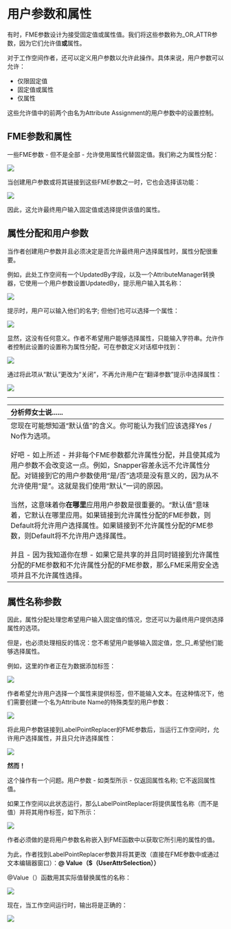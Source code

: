 # 用户参数和属性

有时，FME参数设计为接受固定值或属性值。我们将这些参数称为\_OR\_ATTR参数，因为它们允许值**或**属性。

对于工作空间作者，还可以定义用户参数以允许此操作。具体来说，用户参数可以允许：

* 仅限固定值
* 固定值或属性
* 仅属性

这些允许值中的前两个由名为Attribute Assignment的用户参数中的设置控制。

## FME参数和属性

一些FME参数 - 但不是全部 - 允许使用属性代替固定值。我们称之为属性分配：

[![](../.gitbook/assets/img4.036.orattrparameterintransformer.png)](https://github.com/safesoftware/FMETraining/blob/Desktop-Advanced-2018/DesktopAdvanced4Parameters/Images/Img4.036.ORATTRParameterInTransformer.png)

当创建用户参数或将其链接到这些FME参数之一时，它也会选择该功能：

[![](../.gitbook/assets/img4.037.orattrparameterprompting.png)](https://github.com/safesoftware/FMETraining/blob/Desktop-Advanced-2018/DesktopAdvanced4Parameters/Images/Img4.037.ORATTRParameterPrompting.png)

因此，这允许最终用户输入固定值或选择提供该值的属性。

## 属性分配和用户参数

当作者创建用户参数并且必须决定是否允许最终用户选择属性时，属性分配很重要。

例如，此处工作空间有一个UpdatedBy字段，以及一个AttributeManager转换器，它使用一个用户参数设置UpdatedBy，提示用户输入其名称：

[![](../.gitbook/assets/img4.039.parameterprovidedvalue.png)](https://github.com/safesoftware/FMETraining/blob/Desktop-Advanced-2018/DesktopAdvanced4Parameters/Images/Img4.039.ParameterProvidedValue.png)

提示时，用户可以输入他们的名字; 但他们也可以选择一个属性：

[![](../.gitbook/assets/img4.040.parameterunwantedattrselection.png)](https://github.com/safesoftware/FMETraining/blob/Desktop-Advanced-2018/DesktopAdvanced4Parameters/Images/Img4.040.ParameterUnwantedAttrSelection.png)

显然，这没有任何意义。作者不希望用户能够选择属性，只能输入字符串。允许作者控制此设置的设置称为属性分配，可在参数定义对话框中找到：

[![](../.gitbook/assets/img4.041.attributeassignmentsetting.png)](https://github.com/safesoftware/FMETraining/blob/Desktop-Advanced-2018/DesktopAdvanced4Parameters/Images/Img4.041.AttributeAssignmentSetting.png)

通过将此项从“默认”更改为“关闭”，不再允许用户在“翻译参数”提示中选择属性：

[![](../.gitbook/assets/img4.042.parameternounwantedattrselection.png)](https://github.com/safesoftware/FMETraining/blob/Desktop-Advanced-2018/DesktopAdvanced4Parameters/Images/Img4.042.ParameterNoUnwantedAttrSelection.png)

---

|  分析师女士说...... |
| :--- |
|  您现在可能想知道“默认值”的含义。你可能认为我们应该选择Yes / No作为选项。  <br><br>好吧 - 如上所述 - 并非每个FME参数都允许属性分配，并且使其成为用户参数不会改变这一点。例如，Snapper容差永远不允许属性分配。对链接到它的用户参数使用“是/否”选项是没有意义的，因为从不允许使用“是”。这就是我们使用“默认”一词的原因。  <br><br>当然，这意味着你**在哪里**应用用户参数是很重要的。“默认值”意味着，它默认在哪里应用。如果链接到允许属性分配的FME参数，则Default将允许用户选择属性。如果链接到不允许属性分配的FME参数，则Default将不允许用户选择属性。  <br><br>并且 - 因为我知道你在想 - 如果它是共享的并且同时链接到允许属性分配的FME参数和不允许属性分配的FME参数，那么FME采用安全选项并且不允许属性选择。 |

## 属性名称参数

因此，属性分配处理您希望用户输入固定值的情况，您还可以为最终用户提供选择属性的选项。

但是，也必须处理相反的情况：您不希望用户能够输入固定值，您_只_希望他们能够选择属性。

例如，这里的作者正在为数据添加标签：

[![](../.gitbook/assets/img4.043.labelreplacerneedsuserinput.png)](https://github.com/safesoftware/FMETraining/blob/Desktop-Advanced-2018/DesktopAdvanced4Parameters/Images/Img4.043.LabelReplacerNeedsUserInput.png)

作者希望允许用户选择一个属性来提供标签，但不能输入文本。在这种情况下，他们需要创建一个名为Attribute Name的特殊类型的用户参数：

[![](../.gitbook/assets/img4.044.attrnameparameter.png)](https://github.com/safesoftware/FMETraining/blob/Desktop-Advanced-2018/DesktopAdvanced4Parameters/Images/Img4.044.AttrNameParameter.png)

将此用户参数链接到LabelPointReplacer的FME参数后，当运行工作空间时，允许用户选择属性，并且只允许选择属性：

[![](../.gitbook/assets/img4.045.attrnameselection.png)](https://github.com/safesoftware/FMETraining/blob/Desktop-Advanced-2018/DesktopAdvanced4Parameters/Images/Img4.045.AttrNameSelection.png)

**然而！**

这个操作有一个问题。用户参数 - 如类型所示 - 仅返回属性名称; 它不返回属性值。

如果工作空间以此状态运行，那么LabelPointReplacer将提供属性名称（而不是值）并将其用作标签，如下所示：

[![](../.gitbook/assets/img4.046.attrnameparameterbadresult.png)](https://github.com/safesoftware/FMETraining/blob/Desktop-Advanced-2018/DesktopAdvanced4Parameters/Images/Img4.046.AttrNameParameterBadResult.png)

作者必须做的是将用户参数名称嵌入到FME函数中以获取它所引用的属性的值。

为此，作者找到LabelPointReplacer参数并将其更改（直接在FME参数中或通过文本编辑器窗口）：**@ Value（$（UserAttrSelection））**

@Value（）函数用其实际值替换属性的名称：

[![](../.gitbook/assets/img4.047.attrnameparameterusedcorrectly.png)](https://github.com/safesoftware/FMETraining/blob/Desktop-Advanced-2018/DesktopAdvanced4Parameters/Images/Img4.047.AttrNameParameterUsedCorrectly.png)

现在，当工作空间运行时，输出将是正确的：

[![](../.gitbook/assets/img4.048.attrnameparametergoodresult.png)](https://github.com/safesoftware/FMETraining/blob/Desktop-Advanced-2018/DesktopAdvanced4Parameters/Images/Img4.048.AttrNameParameterGoodResult.png)

